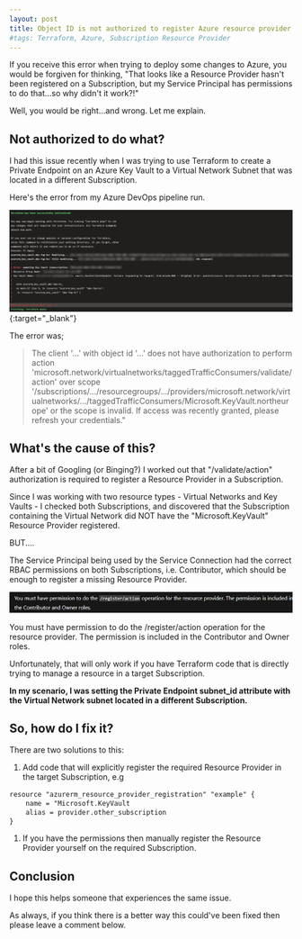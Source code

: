```yaml
---
layout: post
title: Object ID is not authorized to register Azure resource provider
#tags: Terraform, Azure, Subscription Resource Provider
---
```


If you receive this error when trying to deploy some changes to Azure, you would be forgiven for thinking, "That looks like a Resource Provider hasn't been registered on a Subscription, but my Service Principal has permissions to do that...so why didn't it work?!"

Well, you would be right...and wrong. Let me explain.

## Not authorized to do what?

I had this issue recently when I was trying to use Terraform to create a Private Endpoint on an Azure Key Vault to a Virtual Network Subnet that was located in a different Subscription.

Here's the error from my Azure DevOps pipeline run.

![alt text](/images/2024-03-27-object-id-not-authorized-to-register-resource-provider-pipeline.png){:target="_blank"}

The error was;

> The client '...' with object id '...' does not have authorization to perform action 'microsoft.network/virtualnetworks/taggedTrafficConsumers/validate/action' over scope '/subscriptions/.../resourcegroups/.../providers/microsoft.network/virtualnetworks/.../taggedTrafficConsumers/Microsoft.KeyVault.northeurope' or the scope is invalid. If access was recently granted, please refresh your credentials.\"

## What's the cause of this?

After a bit of Googling (or Binging?) I worked out that "/validate/action" authorization is required to register a Resource Provider in a Subscription.

Since I was working with two resource types - Virtual Networks and Key Vaults - I checked both Subscriptions, and discovered that the Subscription containing the Virtual Network did NOT have the "Microsoft.KeyVault" Resource Provider registered.

BUT....

The Service Principal being used by the Service Connection had the correct RBAC permissions on both Subscriptions, i.e. Contributor, which should be enough to register a missing Resource Provider.

![alt text](/images/2024-03-27-object-id-not-authorized-to-register-resource-provider-mslearn.png)

You must have permission to do the /register/action operation for the resource provider. The permission is included in the Contributor and Owner roles.

Unfortunately, that will only work if you have Terraform code that is directly trying to manage a resource in a target Subscription.

**In my scenario, I was setting the Private Endpoint subnet_id attribute with the Virtual Network subnet located in a different Subscription.**

## So, how do I fix it?

There are two solutions to this:

1. Add code that will explicitly register the required Resource Provider in the target Subscription, e.g

```
resource "azurerm_resource_provider_registration" "example" {
    name = "Microsoft.KeyVault
    alias = provider.other_subscription
}
```

1. If you have the permissions then manually register the Resource Provider yourself on the required Subscription.

## Conclusion

I hope this helps someone that experiences the same issue.

As always, if you think there is a better way this could've been fixed then please leave a comment below.
